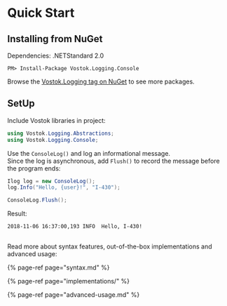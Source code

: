 # Quick Start

## Installing from NuGet

Dependencies: .NETStandard 2.0

```aspnet
PM> Install-Package Vostok.Logging.Console
```

Browse the [Vostok.Logging tag on NuGet](https://www.nuget.org/packages?q=Vostok.Logging) to see more packages.

## SetUp

Include Vostok libraries in project:

```csharp
using Vostok.Logging.Abstractions;
using Vostok.Logging.Console;
```

Use the `ConsoleLog()` and log an informational message.  
Since the log is asynchronous, add `Flush()` to record the message before the program ends:

```csharp
Ilog log = new ConsoleLog();  
log.Info("Hello, {user}!", "I-430");

ConsoleLog.Flush();
```

Result:

```aspnet
2018-11-06 16:37:00,193 INFO  Hello, I-430!
```

##   

Read more about syntax features, out-of-the-box implementations and advanced usage:

{% page-ref page="syntax.md" %}

{% page-ref page="implementations/" %}

{% page-ref page="advanced-usage.md" %}



